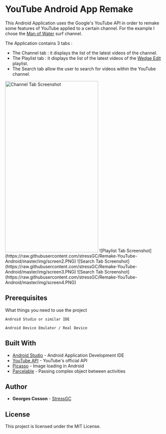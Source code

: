 # YouTube Android App Remake

This Android Application uses the Google's YouTube API in order to remake some features of YouTube applied to a certain channel. For the example I chose the [Man of Water](https://www.youtube.com/channel/UCdY1B4Vvjcfqpqq630SjI2w) surf channel.

The Application contains 3 tabs : 
* The Channel tab : it displays the list of the latest videos of the channel.
* The Playlist tab : it displays the list of the latest videos of the [Wedge Edit](https://www.youtube.com/watch?v=9rFSFXr_9DQ&list=PLBpomwUGdYvNCT97xRSEPuQAsiKXwo94k) playlist.
* The Search tab allow the user to search for videos within the YouTube channel.

<img src="https://raw.githubusercontent.com/stressGC/Remake-YouTube-Android/master/img/screen1.PNG" alt="Channel Tab Screenshot" width="300" height="550">
![Playlist Tab Screenshot](https://raw.githubusercontent.com/stressGC/Remake-YouTube-Android/master/img/screen2.PNG)
![Search Tab Screenshot](https://raw.githubusercontent.com/stressGC/Remake-YouTube-Android/master/img/screen3.PNG)
![Search Tab Screenshot](https://raw.githubusercontent.com/stressGC/Remake-YouTube-Android/master/img/screen4.PNG)

## Prerequisites

What things you need to use the project

```
Android Studio or similar IDE
```
```
Android Device Emulator / Real Device
```

## Built With

* [Android Studio](https://developer.android.com/studio/index.html) - Android Application Development IDE
* [YouTube API](https://developers.google.com/youtube/) - YouTube's official API
* [Picasso](http://square.github.io/picasso/) - Image loading in Android
* [Parcelable](https://developer.android.com/reference/android/os/Parcelable.html) - Passing complex object between activities


## Author

* **Georges Cosson**  - [StressGC](https://github.com/StressGC)


## License

This project is licensed under the MIT License.